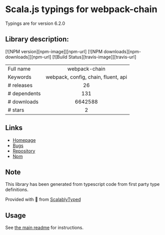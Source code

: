 
# Scala.js typings for webpack-chain

Typings are for version 6.2.0

## Library description:
[![NPM version][npm-image]][npm-url] [![NPM downloads][npm-downloads]][npm-url] [![Build Status][travis-image]][travis-url]

|                    |                 |
| ------------------ | :-------------: |
| Full name          | webpack-chain |
| Keywords           | webpack, config, chain, fluent, api |
| # releases         | 26 |
| # dependents       | 131 |
| # downloads        | 6642588 |
| # stars            | 2 |

## Links
- [Homepage](https://github.com/neutrinojs/webpack-chain#readme)
- [Bugs](https://github.com/neutrinojs/webpack-chain/issues)
- [Repository](https://github.com/neutrinojs/webpack-chain)
- [Npm](https://www.npmjs.com/package/webpack-chain)
    


## Note
This library has been generated from typescript code from first party type definitions.

Provided with :purple_heart: from [ScalablyTyped](https://github.com/oyvindberg/ScalablyTyped)

## Usage
See [the main readme](../../readme.md) for instructions.


